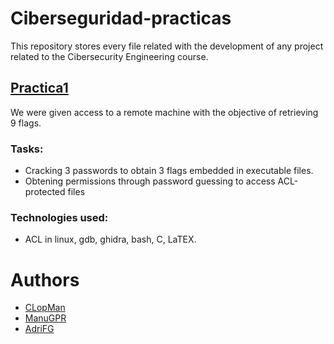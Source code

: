 # Ciberseguridad-practicas

This repository stores every file related with the development of any project related to the Cibersecurity Engineering course.

## [Practica1](https://github.com/CLopMan/ciberseguridad-practicas/tree/main/practica1)
We were given access to a remote machine with the objective of retrieving 9 flags.

### **Tasks:**
- Cracking 3 passwords to obtain 3 flags embedded in executable files.
- Obtening permissions through password guessing to access ACL-protected files

### **Technologies used**: 
- ACL in linux, gdb, ghidra, bash, C, LaTEX.

# Authors 
- [CLopMan](https://github.com/CLopman)
- [ManuGPR](https://github.com/ManuGPR)
- [AdriFG](https://github.com/Adri-Extremix)
